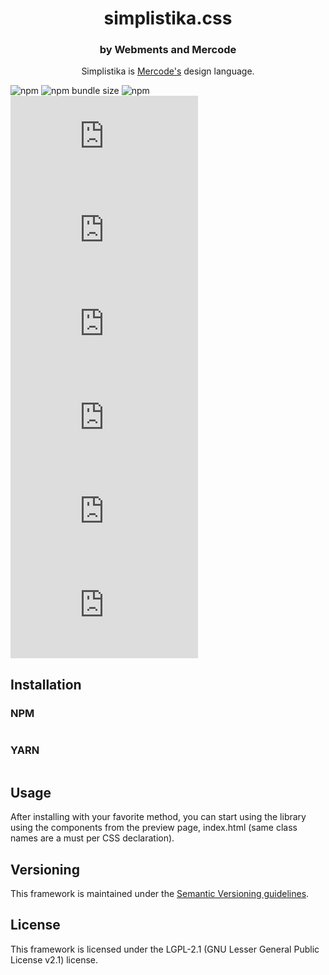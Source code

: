 <p align="center">
  <h1 align="center">simplistika.css</h1>
</p>

<h3 align="center">by Webments and Mercode</h3>
<p align="center">Simplistika is <a href="https://github.com/mercode-org">Mercode's</a> design language.</p>

![npm](https://img.shields.io/npm/v/webments-simplistika)
![npm bundle size](https://img.shields.io/bundlephobia/minzip/webments-simplistika)
![npm](https://img.shields.io/npm/dt/webments-simplistika)
![GitHub release (latest by date)](https://img.shields.io/github/v/release/webments/simplistika.css)
![GitHub](https://img.shields.io/github/license/webments/simplistika.css)
![GitHub commit activity](https://img.shields.io/github/commit-activity/m/webments/simplistika.css)
![GitHub contributors](https://img.shields.io/github/contributors/webments/simplistika.css)
![GitHub stars](https://img.shields.io/github/stars/webments/simplistika.css?style=social)
![GitHub forks](https://img.shields.io/github/forks/webments/simplistika.css?style=social)

## Installation

### NPM

```

```

### YARN

```

```

## Usage

After installing with your favorite method, you can start using the library using the components from the preview page, index.html (same class names are a must per CSS declaration).

## Versioning

This framework is maintained under the [Semantic Versioning guidelines](https://semver.org/).

## License

This framework is licensed under the LGPL-2.1 (GNU Lesser General Public License v2.1) license.
